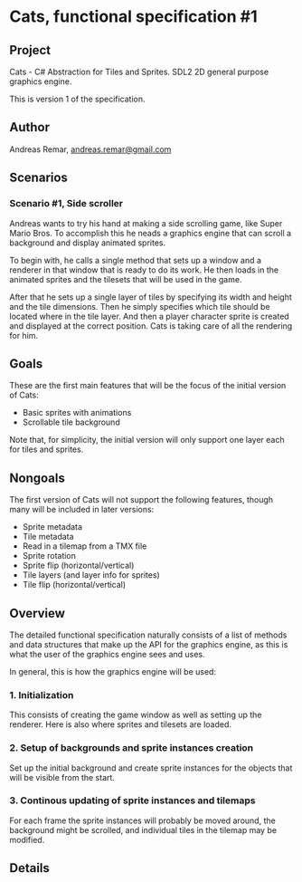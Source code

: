Cats, functional specification #1
=================================

Project
-------

Cats - C# Abstraction for Tiles and Sprites. SDL2 2D general purpose
graphics engine.

This is version 1 of the specification.


Author
------

Andreas Remar, andreas.remar@gmail.com


Scenarios
---------

### Scenario #1, Side scroller

Andreas wants to try his hand at making a side scrolling game, like
Super Mario Bros. To accomplish this he neads a graphics engine that
can scroll a background and display animated sprites.

To begin with, he calls a single method that sets up a window and a
renderer in that window that is ready to do its work. He then loads in
the animated sprites and the tilesets that will be used in the game.

After that he sets up a single layer of tiles by specifying its width
and height and the tile dimensions. Then he simply specifies which
tile should be located where in the tile layer. And then a player
character sprite is created and displayed at the correct
position. Cats is taking care of all the rendering for him.


Goals
-----

These are the first main features that will be the focus of the
initial version of Cats:

* Basic sprites with animations
* Scrollable tile background

Note that, for simplicity, the initial version will only support one
layer each for tiles and sprites.


Nongoals
--------

The first version of Cats will not support the following features,
though many will be included in later versions:

* Sprite metadata
* Tile metadata
* Read in a tilemap from a TMX file
* Sprite rotation
* Sprite flip (horizontal/vertical)
* Tile layers (and layer info for sprites)
* Tile flip (horizontal/vertical)


Overview
--------

The detailed functional specification naturally consists of a list of
methods and data structures that make up the API for the graphics
engine, as this is what the user of the graphics engine sees and uses.

In general, this is how the graphics engine will be used:

### 1. Initialization

This consists of creating the game window as well as setting up the
renderer. Here is also where sprites and tilesets are loaded.

### 2. Setup of backgrounds and sprite instances creation

Set up the initial background and create sprite instances for the
objects that will be visible from the start.

### 3. Continous updating of sprite instances and tilemaps

For each frame the sprite instances will probably be moved around, the
background might be scrolled, and individual tiles in the tilemap may
be modified.


Details
-------
